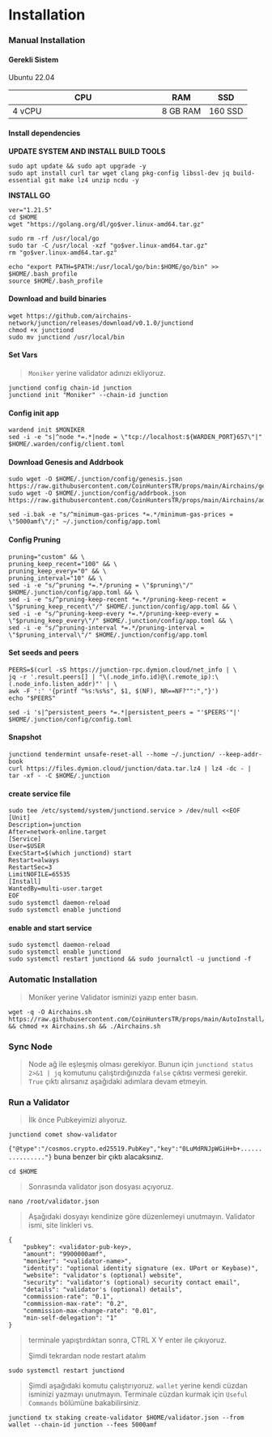 # Installation

### Manual Installation <a href="#installation" id="installation"></a>

#### Gerekli Sistem <a href="#install-dependencies" id="install-dependencies"></a>

Ubuntu 22.04

<table><thead><tr><th width="279">CPU</th><th>RAM</th><th>SSD</th></tr></thead><tbody><tr><td>4 vCPU</td><td>8 GB RAM</td><td>160 SSD</td></tr></tbody></table>

#### Install dependencies <a href="#install-dependencies" id="install-dependencies"></a>

**UPDATE SYSTEM AND INSTALL BUILD TOOLS**

```
sudo apt update && sudo apt upgrade -y
sudo apt install curl tar wget clang pkg-config libssl-dev jq build-essential git make lz4 unzip ncdu -y
```

**INSTALL GO**

```
ver="1.21.5" 
cd $HOME 
wget "https://golang.org/dl/go$ver.linux-amd64.tar.gz" 

sudo rm -rf /usr/local/go 
sudo tar -C /usr/local -xzf "go$ver.linux-amd64.tar.gz" 
rm "go$ver.linux-amd64.tar.gz"

echo "export PATH=$PATH:/usr/local/go/bin:$HOME/go/bin" >> $HOME/.bash_profile
source $HOME/.bash_profile    
```

#### Download and build binaries <a href="#download-and-build-binaries" id="download-and-build-binaries"></a>

```
wget https://github.com/airchains-network/junction/releases/download/v0.1.0/junctiond
chmod +x junctiond
sudo mv junctiond /usr/local/bin
```

#### Set Vars

> `Moniker` yerine validator adınızı ekliyoruz.

```
junctiond config chain-id junction
junctiond init "Moniker" --chain-id junction
```

#### Config init app

```
wardend init $MONIKER
sed -i -e "s|^node *=.*|node = \"tcp://localhost:${WARDEN_PORT}657\"|" $HOME/.warden/config/client.toml
```

#### Download Genesis and Addrbook

```
sudo wget -O $HOME/.junction/config/genesis.json https://raw.githubusercontent.com/CoinHuntersTR/props/main/Airchains/genesis.json
sudo wget -O $HOME/.junction/config/addrbook.json https://raw.githubusercontent.com/CoinHuntersTR/props/main/Airchains/addrbook.json

sed -i.bak -e "s/^minimum-gas-prices *=.*/minimum-gas-prices = \"5000amf\"/;" ~/.junction/config/app.toml
```

#### Config Pruning

```
pruning="custom" && \
pruning_keep_recent="100" && \
pruning_keep_every="0" && \
pruning_interval="10" && \
sed -i -e "s/^pruning *=.*/pruning = \"$pruning\"/" $HOME/.junction/config/app.toml && \
sed -i -e "s/^pruning-keep-recent *=.*/pruning-keep-recent = \"$pruning_keep_recent\"/" $HOME/.junction/config/app.toml && \
sed -i -e "s/^pruning-keep-every *=.*/pruning-keep-every = \"$pruning_keep_every\"/" $HOME/.junction/config/app.toml && \
sed -i -e "s/^pruning-interval *=.*/pruning-interval = \"$pruning_interval\"/" $HOME/.junction/config/app.toml
```

#### Set seeds and peers

```
PEERS=$(curl -sS https://junction-rpc.dymion.cloud/net_info | \
jq -r '.result.peers[] | "\(.node_info.id)@\(.remote_ip):\(.node_info.listen_addr)"' | \
awk -F ':' '{printf "%s:%s%s", $1, $(NF), NR==NF?"":","}')
echo "$PEERS"

sed -i 's|^persistent_peers *=.*|persistent_peers = "'$PEERS'"|' $HOME/.junction/config/config.toml
```

#### Snapshot

```
junctiond tendermint unsafe-reset-all --home ~/.junction/ --keep-addr-book
curl https://files.dymion.cloud/junction/data.tar.lz4 | lz4 -dc - | tar -xf - -C $HOME/.junction
```

#### create service file

```
sudo tee /etc/systemd/system/junctiond.service > /dev/null <<EOF
[Unit]
Description=junction
After=network-online.target
[Service]
User=$USER
ExecStart=$(which junctiond) start
Restart=always
RestartSec=3
LimitNOFILE=65535
[Install]
WantedBy=multi-user.target
EOF
sudo systemctl daemon-reload
sudo systemctl enable junctiond
```

#### enable and start service

```
sudo systemctl daemon-reload
sudo systemctl enable junctiond
sudo systemctl restart junctiond && sudo journalctl -u junctiond -f
```

### Automatic Installation <a href="#auto-installation" id="auto-installation"></a>

> Moniker yerine Validator isminizi yazıp enter basın.

```
wget -q -O Airchains.sh https://raw.githubusercontent.com/CoinHuntersTR/props/main/AutoInstall/Airchains.sh && chmod +x Airchains.sh && ./Airchains.sh
```

### Sync Node

> Node ağ ile eşleşmiş olması gerekiyor. Bunun için `junctiond status 2>&1 | jq` komutunu çalıştırdığınızda `false` çıktısı vermesi gerekir.  `True` çıktı alırsanız aşağıdaki adımlara devam etmeyin.&#x20;

### Run a Validator

> İlk önce Pubkeyimizi alıyoruz.

```
junctiond comet show-validator
```

`{"@type":"/cosmos.crypto.ed25519.PubKey","key":"0LuMdRNJpWGiH+b+................"}` buna benzer bir çıktı alacaksınız.

```
cd $HOME
```

> Sonrasında validator json dosyası açıyoruz.

```
nano /root/validator.json
```

> Aşağıdaki dosyayı kendinize göre düzenlemeyi unutmayın. Validator ismi, site linkleri vs.

```
{
	"pubkey": <validator-pub-key>,
	"amount": "9900000amf",
	"moniker": "<validator-name>",
	"identity": "optional identity signature (ex. UPort or Keybase)",
	"website": "validator's (optional) website",
	"security": "validator's (optional) security contact email",
	"details": "validator's (optional) details",
	"commission-rate": "0.1",
	"commission-max-rate": "0.2",
	"commission-max-change-rate": "0.01",
	"min-self-delegation": "1"
}
```

> terminale yapıştırdıktan sonra, CTRL X Y enter ile çıkıyoruz.&#x20;
>
> Şimdi tekrardan node restart atalım

```
sudo systemctl restart junctiond
```

> Şimdi aşağıdaki komutu çalıştırıyoruz. `wallet` yerine kendi cüzdan isminizi yazmayı unutmayın. Terminale cüzdan kurmak için `Useful Commands` bölümüne bakabilirsiniz.&#x20;

```
junctiond tx staking create-validator $HOME/validator.json --from wallet --chain-id junction --fees 5000amf
```

